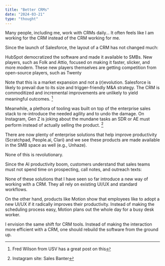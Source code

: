 ```yaml
---
title: "Better CRMs"
date: "2024-03-21"
type: "thought"
---
```


Many people, including me, work with CRMs daily… It often feels like I am working for the CRM instead of the CRM working for me.

Since the launch of Salesforce, the layout of a CRM has not changed much:

HubSpot democratized the software and made it available to SMBs. New players, such as Folk and Attio, focused on making it faster, slicker, and more modern.
These new players themselves are getting competition from open-source players, such as Twenty

Note that this is a market expansion and not a (r)evolution. Salesforce is likely to prevail due to its size and trigger-friendly M&A strategy. The CRM is commoditized and incremental improvements are unlikely to yield meaningful outcomes. [^1]

Meanwhile, a plethora of tooling was built on top of the enterprise sales stack to re-introduce the needed agility and to undo the damage. On Instagram, Gen Z is joking about the mundane tasks an SDR or AE must perform instead of actually selling the product. [^2]

There are now plenty of enterprise solutions that help improve productivity (Scratchpad, People.ai, Clari) and we see these products are made available in the SMB space as well (e.g., Unhaze).

None of this is revolutionary.

Since the AI productivity boom, customers understand that sales teams must not spend time on prospecting, call notes, and outreach texts:

None of these solutions that I have seen so far introduce a new way of working with a CRM. They all rely on existing UI/UX and standard workflows.

On the other hand, products like Motion show that employees like to adopt a new UI/UX if it radically improves their productivity. Instead of making the scheduling process easy, Motion plans out the whole day for a busy desk worker.

I envision the same shift for CRM tools. Instead of making the interaction more efficient with a CRM, one should rebuild the software from the ground up.

[^1]: Fred Wilson from USV has a great post on this
[^2]: Instagram site: Sales Banter 